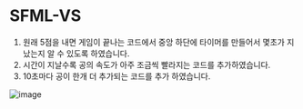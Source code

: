 # SFML-VS

1. 원래 5점을 내면 게임이 끝나는 코드에서 중앙 하단에 타이머를 만들어서 몇초가 지났는지 알 수 있도록 하였습니다.
2. 시간이 지날수록 공의 속도가 아주 조금씩 빨라지는 코드를 추가하였습니다.
3. 10초마다 공이 한개 더 추가되는 코드를 추가 하였습니다.

![image](https://github.com/yongjun419/SFML-VS/assets/73571228/f0771894-68d3-48e4-9d18-65df0d27ec42)
